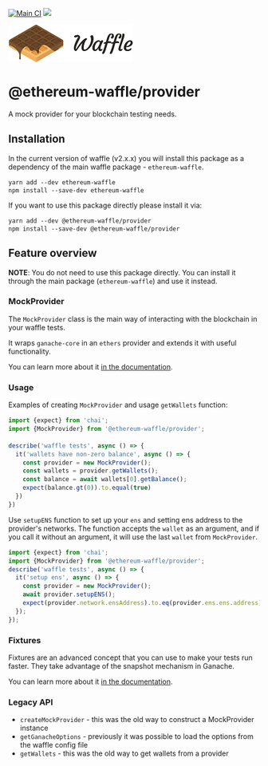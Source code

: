 [![Main CI](https://github.com/TrueFiEng/Waffle/actions/workflows/CI.yml/badge.svg)](https://github.com/TrueFiEng/Waffle/actions/workflows/CI.yml)
[![](https://img.shields.io/npm/v/@ethereum-waffle/provider.svg)](https://www.npmjs.com/package/@ethereum-waffle/provider)

![Ethereum Waffle](https://raw.githubusercontent.com/EthWorks/Waffle/master/docs/source/logo.png)

# @ethereum-waffle/provider

A mock provider for your blockchain testing needs.

## Installation

In the current version of waffle (v2.x.x) you will install this package as a dependency of the main waffle package - `ethereum-waffle`.

```
yarn add --dev ethereum-waffle
npm install --save-dev ethereum-waffle
```

If you want to use this package directly please install it via:
```
yarn add --dev @ethereum-waffle/provider
npm install --save-dev @ethereum-waffle/provider
```

## Feature overview

**NOTE**: You do not need to use this package directly. You can install it through the main package (`ethereum-waffle`) and use it instead.

### MockProvider

The `MockProvider` class is the main way of interacting with the blockchain in your waffle tests.

It wraps `ganache-core` in an `ethers` provider and extends it with useful functionality.

You can learn more about it [in the documentation](https://ethereum-waffle.readthedocs.io/en/latest/basic-testing.html).

### Usage

Examples of creating `MockProvider` and usage `getWallets` function:
```ts
import {expect} from 'chai';
import {MockProvider} from '@ethereum-waffle/provider';

describe('waffle tests', async () => {
  it('wallets have non-zero balance', async () => {
    const provider = new MockProvider();
    const wallets = provider.getWallets();
    const balance = await wallets[0].getBalance();
    expect(balance.gt(0)).to.equal(true)
  })
})
```

Use `setupENS` function to set up your `ens` and setting ens address to the provider's networks. The function accepts
the `wallet` as an argument, and if you call it without an argument, it will use the last `wallet` from `MockProvider`.

```ts
import {expect} from 'chai';
import {MockProvider} from '@ethereum-waffle/provider';
describe('waffle tests', async () => {
  it('setup ens', async () => {
    const provider = new MockProvider();
    await provider.setupENS();
    expect(provider.network.ensAddress).to.eq(provider.ens.ens.address);
  });
});
```


### Fixtures

Fixtures are an advanced concept that you can use to make your tests run faster. They take advantage of the snapshot mechanism in Ganache.

You can learn more about it [in the documentation](https://ethereum-waffle.readthedocs.io/en/latest/fixtures.html).

### Legacy API

- `createMockProvider` - this was the old way to construct a MockProvider instance
- `getGanacheOptions` - previously it was possible to load the options from the waffle config file
- `getWallets` - this was the old way to get wallets from a provider
